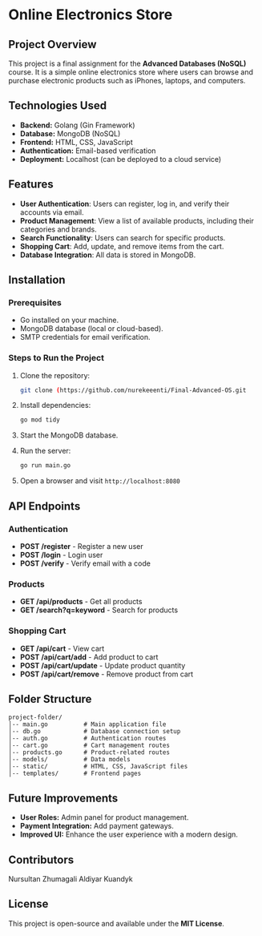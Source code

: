 # Online Electronics Store

## Project Overview
This project is a final assignment for the **Advanced Databases (NoSQL)** course. It is a simple online electronics store where users can browse and purchase electronic products such as iPhones, laptops, and computers.

## Technologies Used
- **Backend:** Golang (Gin Framework)
- **Database:** MongoDB (NoSQL)
- **Frontend:** HTML, CSS, JavaScript
- **Authentication:** Email-based verification
- **Deployment:** Localhost (can be deployed to a cloud service)

## Features
- **User Authentication**: Users can register, log in, and verify their accounts via email.
- **Product Management**: View a list of available products, including their categories and brands.
- **Search Functionality**: Users can search for specific products.
- **Shopping Cart**: Add, update, and remove items from the cart.
- **Database Integration**: All data is stored in MongoDB.

## Installation
### Prerequisites
- Go installed on your machine.
- MongoDB database (local or cloud-based).
- SMTP credentials for email verification.

### Steps to Run the Project
1. Clone the repository:
   ```sh
   git clone (https://github.com/nurekeeenti/Final-Advanced-OS.git
   ```
2. Install dependencies:
   ```sh
   go mod tidy
   ```
3. Start the MongoDB database.

4. Run the server:
   ```sh
   go run main.go
   ```
5. Open a browser and visit `http://localhost:8080`

## API Endpoints
### Authentication
- **POST /register** - Register a new user
- **POST /login** - Login user
- **POST /verify** - Verify email with a code

### Products
- **GET /api/products** - Get all products
- **GET /search?q=keyword** - Search for products

### Shopping Cart
- **GET /api/cart** - View cart
- **POST /api/cart/add** - Add product to cart
- **POST /api/cart/update** - Update product quantity
- **POST /api/cart/remove** - Remove product from cart

## Folder Structure
```
project-folder/
│-- main.go          # Main application file
│-- db.go            # Database connection setup
│-- auth.go          # Authentication routes
│-- cart.go          # Cart management routes
│-- products.go      # Product-related routes
│-- models/          # Data models
│-- static/          # HTML, CSS, JavaScript files
│-- templates/       # Frontend pages
```

## Future Improvements
- **User Roles:** Admin panel for product management.
- **Payment Integration:** Add payment gateways.
- **Improved UI:** Enhance the user experience with a modern design.

## Contributors
Nursultan Zhumagali
Aldiyar Kuandyk

## License
This project is open-source and available under the **MIT License**.

